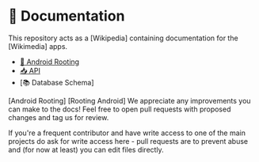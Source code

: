 # 📝 Documentation

This repository acts as a [Wikipedia] containing documentation for the [Wikimedia] apps.

- [📗 Android Rooting](android/CPH2015.md)
- [:inbox_tray: API](API)
- [:books: Database Schema]

[Android Rooting]
[Rooting Android]
We appreciate any improvements you can make to the docs! Feel free to open pull requests with proposed changes and tag us for review.

If you're a frequent contributor and have write access to one of the main projects do ask for write access here - pull requests are to prevent abuse and (for now at least) you can edit files directly.
